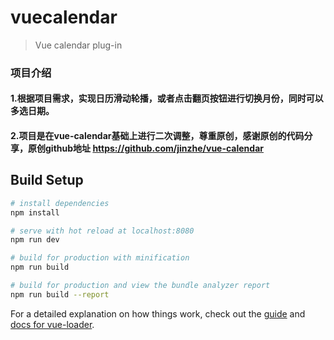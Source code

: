 # vuecalendar

> Vue calendar plug-in

### 项目介绍

#### 1.根据项目需求，实现日历滑动轮播，或者点击翻页按钮进行切换月份，同时可以多选日期。

#### 2.项目是在vue-calendar基础上进行二次调整，尊重原创，感谢原创的代码分享，原创github地址 https://github.com/jinzhe/vue-calendar


## Build Setup

``` bash
# install dependencies
npm install

# serve with hot reload at localhost:8080
npm run dev

# build for production with minification
npm run build

# build for production and view the bundle analyzer report
npm run build --report
```

For a detailed explanation on how things work, check out the [guide](http://vuejs-templates.github.io/webpack/) and [docs for vue-loader](http://vuejs.github.io/vue-loader).
